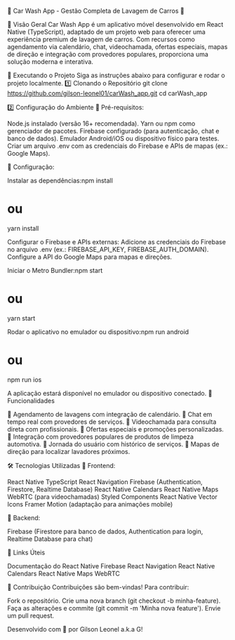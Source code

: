 🚗 Car Wash App - Gestão Completa de Lavagem de Carros 🧼

📌 Visão Geral
Car Wash App é um aplicativo móvel desenvolvido em React Native (TypeScript), adaptado de um projeto web para oferecer uma experiência premium de lavagem de carros. Com recursos como agendamento via calendário, chat, videochamada, ofertas especiais, mapas de direção e integração com provedores populares, proporciona uma solução moderna e interativa.

🚀 Executando o Projeto
Siga as instruções abaixo para configurar e rodar o projeto localmente.
1️⃣ Clonando o Repositório
git clone https://github.com/gilson-leonel01/carWash_app.git
cd carWash_app

2️⃣ Configuração do Ambiente
📌 Pré-requisitos:

Node.js instalado (versão 16+ recomendada).
Yarn ou npm como gerenciador de pacotes.
Firebase configurado (para autenticação, chat e banco de dados).
Emulador Android/iOS ou dispositivo físico para testes.
Criar um arquivo .env com as credenciais do Firebase e APIs de mapas (ex.: Google Maps).

📌 Configuração:

Instalar as dependências:npm install
# ou
yarn install


Configurar o Firebase e APIs externas:
Adicione as credenciais do Firebase no arquivo .env (ex.: FIREBASE_API_KEY, FIREBASE_AUTH_DOMAIN).
Configure a API do Google Maps para mapas e direções.


Iniciar o Metro Bundler:npm start
# ou
yarn start


Rodar o aplicativo no emulador ou dispositivo:npm run android
# ou
npm run ios



A aplicação estará disponível no emulador ou dispositivo conectado.
📝 Funcionalidades

📌 Agendamento de lavagens com integração de calendário.
📌 Chat em tempo real com provedores de serviços.
📌 Videochamada para consulta direta com profissionais.
📌 Ofertas especiais e promoções personalizadas.
📌 Integração com provedores populares de produtos de limpeza automotiva.
📌 Jornada do usuário com histórico de serviços.
📌 Mapas de direção para localizar lavadores próximos.

🛠️ Tecnologias Utilizadas
🔹 Frontend:

React Native
TypeScript
React Navigation
Firebase (Authentication, Firestore, Realtime Database)
React Native Calendars
React Native Maps
WebRTC (para videochamadas)
Styled Components
React Native Vector Icons
Framer Motion (adaptação para animações mobile)

🔹 Backend:

Firebase (Firestore para banco de dados, Authentication para login, Realtime Database para chat)

📌 Links Úteis

Documentação do React Native
Firebase
React Navigation
React Native Calendars
React Native Maps
WebRTC

🤝 Contribuição
Contribuições são bem-vindas! Para contribuir:

Fork o repositório.
Crie uma nova branch (git checkout -b minha-feature).
Faça as alterações e commite (git commit -m 'Minha nova feature').
Envie um pull request.


Desenvolvido com 💙 por Gilson Leonel a.k.a G!